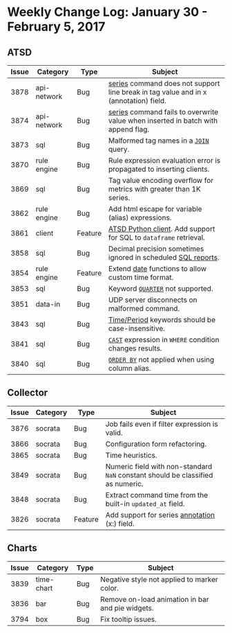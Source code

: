 # Weekly Change Log: January 30 - February 5, 2017

## ATSD

| Issue| Category    | Type    | Subject                                                                              |
|------|-------------|---------|--------------------------------------------------------------------------------------|
| 3878 | api-network | Bug     | [series](../../api/network/series.md#series-command) command does not support line break in tag value and in x (annotation) field.     |
| 3874 | api-network | Bug     | [series](../../api/network/series.md#series-command) command fails to overwrite value when inserted in batch with append flag.|
| 3873 | sql         | Bug     | Malformed tag names in a [`JOIN`](../../sql/README.md#joins) query. |
| 3870 | rule engine | Bug     | Rule expression evaluation error is propagated to inserting clients. |
| 3869 | sql         | Bug     | Tag value encoding overflow for metrics with greater than 1K series. |
| 3862 | rule engine | Bug     | Add html escape for variable (alias) expressions. |
| 3861 | client      | Feature | [ATSD Python client](https://github.com/axibase/atsd-api-python#sql-queries). Add support for SQL to `dataframe` retrieval.|
| 3858 | sql         | Bug     | Decimal precision sometimes ignored in scheduled [SQL reports](../../sql/scheduled-sql.md).|
| 3854 | rule engine | Feature | Extend [date](../../rule-engine/functions-time.md) functions to allow custom time format.|
| 3853 | sql         | Bug     | Keyword [`QUARTER`](../../api/data/series/time-unit.md#time-unit) not supported. |
| 3851 | data-in     | Bug     | UDP server disconnects on malformed command. |
| 3843 | sql         | Bug     | [Time/Period](../../sql/README.md#reserved-words) keywords should be case-insensitive. |
| 3841 | sql         | Bug     | [`CAST`](../../sql/README.md#cast) expression in `WHERE` condition changes results. |
| 3840 | sql         | Bug     | [`ORDER BY`](../../sql/README.md#ordering) not applied when using column alias. |

## Collector

| Issue| Category    | Type    | Subject                                                                              |
|------|-------------|---------|--------------------------------------------------------------------------------------|
| 3876 | socrata     | Bug     | Job fails even if filter expression is valid. |
| 3866 | socrata     | Bug     | Configuration form refactoring. |
| 3865 | socrata     | Bug     | Time heuristics. |
| 3849 | socrata     | Bug     | Numeric field with non-standard `NaN` constant should be classified as numeric. |
| 3848 | socrata     | Bug     | Extract command time from the built-in `updated_at` field.|
| 3826 | socrata     | Feature | Add support for series [annotation](../../api/network/series.md#series-tags-text-value-messages) (x:) field. |

## Charts

| Issue| Category    | Type    | Subject                                                                              |
|------|-------------|---------|--------------------------------------------------------------------------------------|
| 3839 | time-chart  | Bug     | Negative style not applied to marker color. |
| 3836 | bar         | Bug     | Remove on-load animation in bar and pie widgets. |
| 3794 | box         | Bug     | Fix tooltip issues. |
